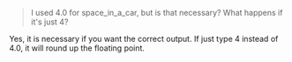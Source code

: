 >I used 4.0 for space_in_a_car, but is that necessary? What happens if it's just 4?

  Yes, it is necessary if you want the correct output. If just type 4 instead of 4.0, it will round up the floating point.
